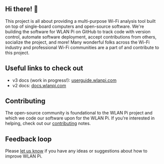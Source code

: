 ## Hi there! 👋

This project is all about providing a multi-purpose Wi-Fi analysis tool built on top of single-board computers and open-source software. We're building the software for WLAN Pi on GitHub to track code with version control, automate software deployment, accept contributions from others, socialize the project, and more! Many wonderful folks across the Wi-Fi industry and professional Wi-Fi communities are a part of and contribute to this project.

## Useful links to check out

* v3 docs (work in progress!): [userguide.wlanpi.com](https://userguide.wlanpi.com/wlanpi-v3/)
* v2 docs: [docs.wlanpi.com](https://docs.wlanpi.com)

## Contributing

The open-source community is foundational to the WLAN Pi project and which we code our software upon for the WLAN Pi. If you're interested in helping, check out our [contributing](https://github.com/WLAN-Pi/.github/blob/main/contributing.md) notes.

## Feedback loop

Please [let us know](https://github.com/wlan-pi/feedback) if you have any ideas or suggestions about how to improve WLAN Pi.
